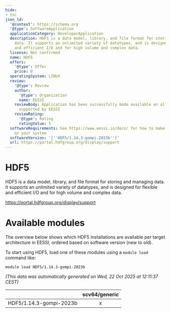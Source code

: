 ```yaml
---
hide:
- toc
json_ld:
  '@context': https://schema.org
  '@type': SoftwareApplication
  applicationCategory: DeveloperApplication
  description: HDF5 is a data model, library, and file format for storing and managing
    data. It supports an unlimited variety of datatypes, and is designed for flexible
    and efficient I/O and for high volume and complex data.
  license: Not confirmed
  name: HDF5
  offers:
    '@type': Offer
    price: 0
  operatingSystem: LINUX
  review:
    '@type': Review
    author:
      '@type': Organization
      name: EESSI
    reviewBody: Application has been successfully made available on all architectures
      supported by EESSI
    reviewRating:
      '@type': Rating
      ratingValue: 5
  softwareRequirements: See https://www.eessi.io/docs/ for how to make EESSI available
    on your system
  softwareVersion: '[''HDF5/1.14.3-gompi-2023b'']'
  url: https://portal.hdfgroup.org/display/support
---
```


HDF5
====


HDF5 is a data model, library, and file format for storing and managing data. It supports an unlimited variety of datatypes, and is designed for flexible and efficient I/O and for high volume and complex data.

https://portal.hdfgroup.org/display/support
# Available modules


The overview below shows which HDF5 installations are available per target architecture in EESSI, ordered based on software version (new to old).

To start using HDF5, load one of these modules using a `module load` command like:

```shell
module load HDF5/1.14.3-gompi-2023b
```

*(This data was automatically generated on Wed, 22 Oct 2025 at 12:11:37 CEST)*

| |scv64/generic|
| :---: | :---: |
|HDF5/1.14.3-gompi-2023b|x|
